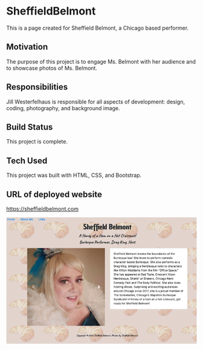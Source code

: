 # SheffieldBelmont

This is a page created for Sheffield Belmont, a Chicago based performer.

## Motivation
The purpose of this project is to engage Ms. Belmont with her audience and to showcase photos of Ms. Belmont.

## Responsibilities
Jill Westerfelhaus is responsible for all aspects of development:  design, coding, photography, and background image. 

## Build Status
This project is complete.

## Tech Used
This project was built with HTML, CSS, and Bootstrap.

## URL of deployed website

https://sheffieldbelmont.com

![aboutme page sheffieldbelmont](images/aboutme.png)


 